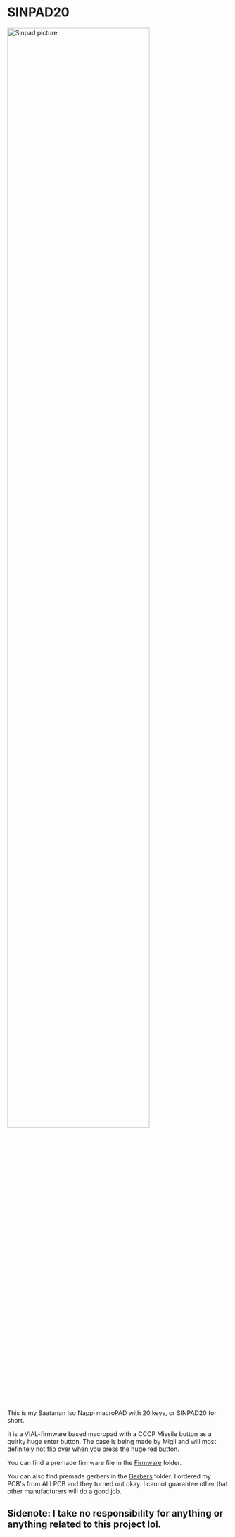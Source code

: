 # SINPAD20
<img src="https://github.com/CountKeepo/SIN-pad/blob/main/sinpad.png" alt="Sinpad picture" width="80%"/>

This is my Saatanan Iso Nappi macroPAD with 20 keys, or SINPAD20 for short. 

It is a VIAL-firmware based macropad with a CCCP Missile button as a quirky huge enter button.
The case is being made by Migii and will most definitely not flip over when you press the huge red button.

You can find a premade firmware file in the [Firmware](github.com) folder.

You can also find premade gerbers in the [Gerbers](https://github.com/CountKeepo/SIN-pad/tree/main/Sinpad%20Gerbers) folder. I ordered my PCB's from ALLPCB and they turned out okay.
I cannot guarantee other that other manufacturers will do a good job. 


## Sidenote: I take no responsibility for anything or anything related to this project lol.
